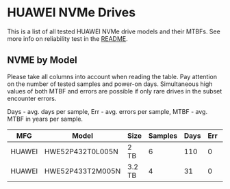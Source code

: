HUAWEI NVMe Drives
==================

This is a list of all tested HUAWEI NVMe drive models and their MTBFs. See more
info on reliability test in the [README](https://github.com/linuxhw/SMART).

NVME by Model
------------

Please take all columns into account when reading the table. Pay attention on the
number of tested samples and power-on days. Simultaneous high values of both MTBF
and errors are possible if only rare drives in the subset encounter errors.

Days - avg. days per sample,
Err  - avg. errors per sample,
MTBF - avg. MTBF in years per sample.

| MFG       | Model              | Size   | Samples | Days  | Err   | MTBF |
|-----------|--------------------|--------|---------|-------|-------|------|
| HUAWEI    | HWE52P432T0L005N   | 2 TB   | 6       | 110   | 0     | 0.30   |
| HUAWEI    | HWE52P433T2M005N   | 3.2 TB | 4       | 31    | 0     | 0.09   |
